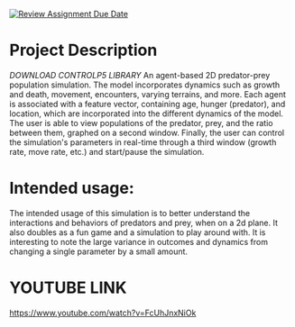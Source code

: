 [![Review Assignment Due Date](https://classroom.github.com/assets/deadline-readme-button-22041afd0340ce965d47ae6ef1cefeee28c7c493a6346c4f15d667ab976d596c.svg)](https://classroom.github.com/a/YxXKqIeT)
# Project Description
*DOWNLOAD CONTROLP5 LIBRARY*
An agent-based 2D predator-prey population simulation. The model incorporates dynamics such as growth and death, movement, encounters, varying terrains, and more. Each agent is associated with a feature vector, containing age, hunger (predator), and location, which are incorporated into the different dynamics of the model. The user is able to view populations of the predator, prey, and the ratio between them, graphed on a second window. Finally, the user can control the simulation's parameters in real-time through a third window (growth rate, move rate, etc.) and start/pause the simulation. 

# Intended usage:

The intended usage of this simulation is to better understand the interactions and behaviors of predators and prey, when on a 2d plane. It also doubles as a fun game and a simulation to play around with. It is interesting to note the large variance in outcomes and dynamics from changing a single parameter by a small amount. 
  
# YOUTUBE LINK
https://www.youtube.com/watch?v=FcUhJnxNiOk

